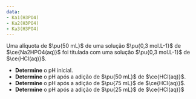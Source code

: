 ```yaml
---
data:
- Ka1(H3PO4)
- Ka2(H3PO4)
- Ka3(H3PO4)
---
```


Uma alíquota de $\pu{50 mL}$ de uma solução $\pu{0,3 mol.L-1}$ de $\ce{Na2HPO4(aq)}$ foi titulada com uma solução $\pu{0,3 mol.L-1}$ de $\ce{HCl(aq)}$.


- **Determine** o $\mathrm{pH}$ inicial.
- **Determine** o $\mathrm{pH}$ após a adição de $\pu{50 mL}$ de $\ce{HCl(aq)}$.
- **Determine** o $\mathrm{pH}$ após a adição de $\pu{75 mL}$ de $\ce{HCl(aq)}$.
- **Determine** o $\mathrm{pH}$ após a adição de $\pu{25 mL}$ de $\ce{HCl(aq)}$
  
